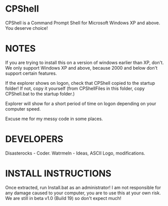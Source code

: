 # CPShell
CPShell is a Command Prompt Shell for Microsoft Windows XP and above. You deserve choice!

# NOTES
If you are trying to install this on a version of windows earlier than XP, don't.
We only support Windows XP and above, because 2000 and below don't support certain features.

If the explorer shows on logon, check that CPShell copied to the startup folder!
If not, copy it yourself (from CPShellFiles in this folder, copy CPShell.bat to the startup folder.)

Explorer will show for a short period of time on logon depending on your computer speed.

Excuse me for my messy code in some places.

# DEVELOPERS
Disasterocks - Coder.  Watrmeln - Ideas, ASCII Logo, modifications.

# INSTALL INSTRUCTIONS
Once extracted, run Install.bat as an administrator!
I am not responsible for any damage caused to your computer,
you are to use this at your own risk. We are still in
beta v1.0 (Build 19) so don't expect much!
